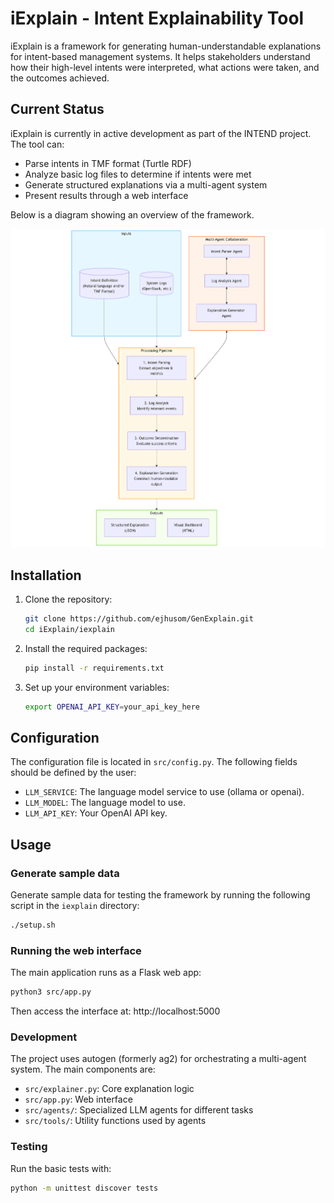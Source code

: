 # iExplain - Intent Explainability Tool

iExplain is a framework for generating human-understandable explanations for intent-based management systems. It helps stakeholders understand how their high-level intents were interpreted, what actions were taken, and the outcomes achieved.

## Current Status

iExplain is currently in active development as part of the INTEND project. The tool can:
- Parse intents in TMF format (Turtle RDF)
- Analyze basic log files to determine if intents were met
- Generate structured explanations via a multi-agent system
- Present results through a web interface

Below is a diagram showing an overview of the framework.

![iExplain diagram](iexplain/docs/iexplain-diagram.png)

## Installation

1. Clone the repository:

    ```sh
    git clone https://github.com/ejhusom/GenExplain.git
    cd iExplain/iexplain
    ```

2. Install the required packages:

    ```sh
    pip install -r requirements.txt
    ```

3. Set up your environment variables:

    ```sh
    export OPENAI_API_KEY=your_api_key_here
    ```

## Configuration

The configuration file is located in `src/config.py`. The following fields should be defined by the user:

- `LLM_SERVICE`: The language model service to use (ollama or openai).
- `LLM_MODEL`: The language model to use.
- `LLM_API_KEY`: Your OpenAI API key.

## Usage

### Generate sample data

Generate sample data for testing the framework by running the following script in the `iexplain` directory:

```sh
./setup.sh
```

### Running the web interface

The main application runs as a Flask web app:

```sh
python3 src/app.py
```

Then access the interface at: http://localhost:5000

### Development

The project uses autogen (formerly ag2) for orchestrating a multi-agent system. The main components are:

- `src/explainer.py`: Core explanation logic
- `src/app.py`: Web interface
- `src/agents/`: Specialized LLM agents for different tasks
- `src/tools/`: Utility functions used by agents

### Testing

Run the basic tests with:

```sh
python -m unittest discover tests
```
